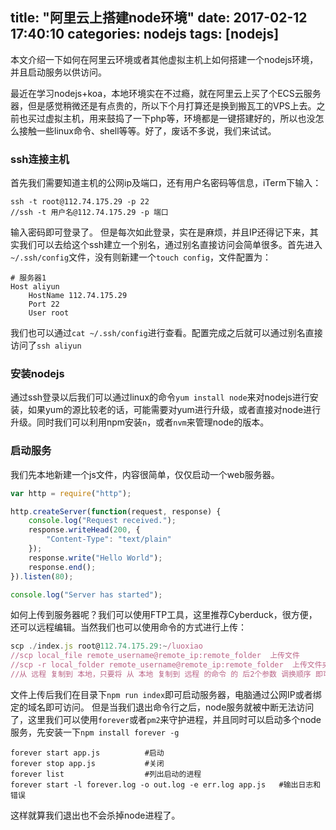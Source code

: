 title: "阿里云上搭建node环境"
date: 2017-02-12 17:40:10
categories: nodejs
tags: [nodejs]
---
本文介绍一下如何在阿里云环境或者其他虚拟主机上如何搭建一个nodejs环境，并且启动服务以供访问。
<!--more-->
最近在学习nodejs+koa，本地环境实在不过瘾，就在阿里云上买了个ECS云服务器，但是感觉稍微还是有点贵的，所以下个月打算还是换到搬瓦工的VPS上去。之前也买过虚拟主机，用来鼓捣了一下php等，环境都是一键搭建好的，所以也没怎么接触一些linux命令、shell等等。好了，废话不多说，我们来试试。
### ssh连接主机
首先我们需要知道主机的公网ip及端口，还有用户名密码等信息，iTerm下输入：
```shell
ssh -t root@112.74.175.29 -p 22
//ssh -t 用户名@112.74.175.29 -p 端口
```
输入密码即可登录了。
但是每次如此登录，实在是麻烦，并且IP还得记下来，其实我们可以去给这个ssh建立一个别名，通过别名直接访问会简单很多。首先进入`~/.ssh/config`文件，没有则新建一个`touch config`，文件配置为：
```shell
# 服务器1
Host aliyun
    HostName 112.74.175.29
    Port 22
    User root
```
我们也可以通过`cat ~/.ssh/config`进行查看。配置完成之后就可以通过别名直接访问了`ssh aliyun`

### 安装nodejs
通过ssh登录以后我们可以通过linux的命令`yum install node`来对nodejs进行安装，如果yum的源比较老的话，可能需要对yum进行升级，或者直接对node进行升级。同时我们可以利用npm安装`n`，或者`nvm`来管理node的版本。

### 启动服务
我们先本地新建一个js文件，内容很简单，仅仅启动一个web服务器。
```javascript
var http = require("http");

http.createServer(function(request, response) {
	console.log("Request received.");
	response.writeHead(200, {
		"Content-Type": "text/plain"
	});
	response.write("Hello World");
	response.end();
}).listen(80);

console.log("Server has started");
```

如何上传到服务器呢？我们可以使用FTP工具，这里推荐Cyberduck，很方便，还可以远程编辑。当然我们也可以使用命令的方式进行上传：
```javascript
scp ./index.js root@112.74.175.29:~/luoxiao
//scp local_file remote_username@remote_ip:remote_folder  上传文件
//scp -r local_folder remote_username@remote_ip:remote_folder  上传文件夹
//从 远程 复制到 本地，只要将 从 本地 复制到 远程 的命令 的 后2个参数 调换顺序 即可；
```
文件上传后我们在目录下`npm run index`即可启动服务器，电脑通过公网IP或者绑定的域名即可访问。
但是当我们退出命令行之后，node服务就被中断无法访问了，这里我们可以使用`forever`或者`pm2`来守护进程，并且同时可以启动多个node服务，先安装一下`npm install forever -g`
```shell
forever start app.js          #启动
forever stop app.js           #关闭
forever list                  #列出启动的进程
forever start -l forever.log -o out.log -e err.log app.js   #输出日志和错误
```
这样就算我们退出也不会杀掉node进程了。